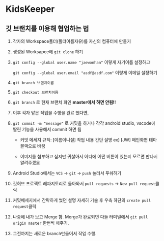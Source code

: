 # KidsKeeper

## 깃 브랜치를 이용해 협업하는 법

1. 각자의 Workspace폴더(폴더이름자유)를 자신의 컴퓨터에 만들기

1. 생성된 Worksapce에 `git clone` 하기

1. `git config --global user.name "jaewonhan"` 이렇게 자기이름 설정하고


   `git config --global user.email "asdf@asdf.com"` 이렇게 이메일 설정하기
   
1. `git branch 브랜치이름` 

1. `git checkout 브랜치이름`

1. `git branch` 로 현재 브랜치 화인 **master에서 하면 안됨!!**

1. 이후 각자 맡은 작업을 수행을 완료 했다면,

1. `git commit -m "message"` 로 커밋을 하거나 각각 android studio, vscode에 딸린 기능을 사용해서 commit 하면 됨

    - 커밋 메세지 규칙: [이름이니셜] 작업 내용 간단 설명 ex) [JW] 메인화면 테마 블랙으로 바꿈 
    
    - 이미지를 첨부하고 싶지만 귀찮아서 어디에 어떤 버튼이 있는지 모르면 만나서 알려주겠음

1. Android Studio에서는 `VCS` -> `git` -> `push` 눌러서 푸쉬하기 

1. 깃허브 프로젝트 레파지토리로 돌아와서 `pull requests` -> `New pull request`클릭

1. 커밋메세지에서 간략하게 썼던 설명 자세히 기술 후 우측 하단의 `create pull request`클릭

1. 나중에 내가 보고 Merge 함. Merge가 완료되면 다들 터미널에서 `git pull origin master` 한번씩 해주기.

1. 그전까지는 새로운 branch만들어서 작업 수행.
   
